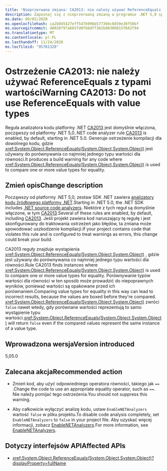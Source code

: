 ```yaml
---
title: 'Nieprzerwana zmiana: CA2013: nie należy używać ReferenceEquals z typami wartości'
description: Zapoznaj się z nieprzerwaną zmianą w programie .NET 5,0 spowodowaną przez włączenie reguły analizy kodu CA2013.
ms.date: 09/03/2020
ms.openlocfilehash: ca2b845427eff547b996b577394c6859e30f50bf
ms.sourcegitcommit: d8020797a6657d0fbbdff362b80300815f682f94
ms.translationtype: MT
ms.contentlocale: pl-PL
ms.lasthandoff: 11/24/2020
ms.locfileid: "95761328"
---
```

# <a name="warning-ca2013-do-not-use-referenceequals-with-value-types"></a><span data-ttu-id="68b53-103">Ostrzeżenie CA2013: nie należy używać ReferenceEquals z typami wartości</span><span class="sxs-lookup"><span data-stu-id="68b53-103">Warning CA2013: Do not use ReferenceEquals with value types</span></span>

<span data-ttu-id="68b53-104">Reguła analizatora kodu platformy .NET [CA2013](/visualstudio/code-quality/ca2013) jest domyślnie włączona, począwszy od platformy .NET 5,0.</span><span class="sxs-lookup"><span data-stu-id="68b53-104">.NET code analyzer rule [CA2013](/visualstudio/code-quality/ca2013) is enabled, by default, starting in .NET 5.0.</span></span> <span data-ttu-id="68b53-105">Generuje ostrzeżenie kompilacji dla dowolnego kodu, gdzie <xref:System.Object.ReferenceEquals(System.Object,System.Object)> jest używany do porównywania co najmniej jednego typu wartości dla równości.</span><span class="sxs-lookup"><span data-stu-id="68b53-105">It produces a build warning for any code where <xref:System.Object.ReferenceEquals(System.Object,System.Object)> is used to compare one or more value types for equality.</span></span>

## <a name="change-description"></a><span data-ttu-id="68b53-106">Zmień opis</span><span class="sxs-lookup"><span data-stu-id="68b53-106">Change description</span></span>

<span data-ttu-id="68b53-107">Począwszy od platformy .NET 5,0, zestaw SDK .NET zawiera [analizatory kodu źródłowego platformy .NET](../../../../fundamentals/code-analysis/overview.md).</span><span class="sxs-lookup"><span data-stu-id="68b53-107">Starting in .NET 5.0, the .NET SDK includes [.NET source code analyzers](../../../../fundamentals/code-analysis/overview.md).</span></span> <span data-ttu-id="68b53-108">Niektóre z tych reguł są domyślnie włączone, w tym [CA2013](/visualstudio/code-quality/ca2013).</span><span class="sxs-lookup"><span data-stu-id="68b53-108">Several of these rules are enabled, by default, including [CA2013](/visualstudio/code-quality/ca2013).</span></span> <span data-ttu-id="68b53-109">Jeśli projekt zawiera kod naruszający tę regułę i jest skonfigurowany do traktowania ostrzeżeń jako błędów, ta zmiana może spowodować uszkodzenie kompilacji.</span><span class="sxs-lookup"><span data-stu-id="68b53-109">If your project contains code that violates this rule and is configured to treat warnings as errors, this change could break your build.</span></span>

<span data-ttu-id="68b53-110">CA2013 reguły znajduje wystąpienia <xref:System.Object.ReferenceEquals(System.Object,System.Object)> , gdzie jest używany do porównywania co najmniej jednego typu wartości dla równości.</span><span class="sxs-lookup"><span data-stu-id="68b53-110">Rule CA2013 finds instances where <xref:System.Object.ReferenceEquals(System.Object,System.Object)> is used to compare one or more value types for equality.</span></span> <span data-ttu-id="68b53-111">Porównywanie typów wartości dla równości w ten sposób może prowadzić do niepoprawnych wyników, ponieważ wartości są opakowane przed ich porównaniem.</span><span class="sxs-lookup"><span data-stu-id="68b53-111">Comparing value types for equality in this way can lead to incorrect results, because the values are boxed before they're compared.</span></span> <span data-ttu-id="68b53-112"><xref:System.Object.ReferenceEquals(System.Object,System.Object)> zwróci `false` nawet wtedy, gdy porównane wartości reprezentują to samo wystąpienie typu wartości.</span><span class="sxs-lookup"><span data-stu-id="68b53-112"><xref:System.Object.ReferenceEquals(System.Object,System.Object)> will return `false` even if the compared values represent the same instance of a value type.</span></span>

## <a name="version-introduced"></a><span data-ttu-id="68b53-113">Wprowadzona wersja</span><span class="sxs-lookup"><span data-stu-id="68b53-113">Version introduced</span></span>

<span data-ttu-id="68b53-114">5,0</span><span class="sxs-lookup"><span data-stu-id="68b53-114">5.0</span></span>

## <a name="recommended-action"></a><span data-ttu-id="68b53-115">Zalecana akcja</span><span class="sxs-lookup"><span data-stu-id="68b53-115">Recommended action</span></span>

- <span data-ttu-id="68b53-116">Zmień kod, aby użyć odpowiedniego operatora równości, takiego jak `==` .</span><span class="sxs-lookup"><span data-stu-id="68b53-116">Change the code to use an appropriate equality operator, such as `==`.</span></span> <span data-ttu-id="68b53-117">Nie należy pomijać tego ostrzeżenia.</span><span class="sxs-lookup"><span data-stu-id="68b53-117">You should not suppress this warning.</span></span>

- <span data-ttu-id="68b53-118">Aby całkowicie wyłączyć analizę kodu, ustaw `EnableNETAnalyzers` wartość `false` w pliku projektu.</span><span class="sxs-lookup"><span data-stu-id="68b53-118">To disable code analysis completely, set `EnableNETAnalyzers` to `false` in your project file.</span></span> <span data-ttu-id="68b53-119">Aby uzyskać więcej informacji, zobacz [EnableNETAnalyzers](../../../project-sdk/msbuild-props.md#enablenetanalyzers).</span><span class="sxs-lookup"><span data-stu-id="68b53-119">For more information, see [EnableNETAnalyzers](../../../project-sdk/msbuild-props.md#enablenetanalyzers).</span></span>

## <a name="affected-apis"></a><span data-ttu-id="68b53-120">Dotyczy interfejsów API</span><span class="sxs-lookup"><span data-stu-id="68b53-120">Affected APIs</span></span>

- <xref:System.Object.ReferenceEquals(System.Object,System.Object)?displayProperty=fullName>

<!--

### Affected APIs

- `M:System.Object.ReferenceEquals(System.Object,System.Object)`

### Category

Code analysis

-->
